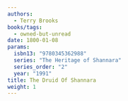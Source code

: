 ```yaml
---
authors:
  - Terry Brooks
books/tags:
  - owned-but-unread
date: 1800-01-08
params:
  isbn13: "9780345362988"
  series: "The Heritage of Shannara"
  series_order: "2"
  year: "1991"
title: The Druid Of Shannara
weight: 1
---
```


<!--more-->
